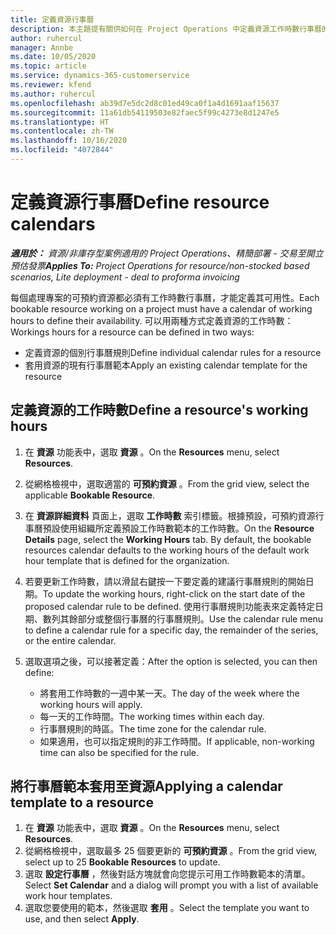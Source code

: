 ```yaml
---
title: 定義資源行事曆
description: 本主題提有關供如何在 Project Operations 中定義資源工作時數行事曆的資訊。
author: ruhercul
manager: Annbe
ms.date: 10/05/2020
ms.topic: article
ms.service: dynamics-365-customerservice
ms.reviewer: kfend
ms.author: ruhercul
ms.openlocfilehash: ab39d7e5dc2d8c01ed49ca0f1a4d1691aaf15637
ms.sourcegitcommit: 11a61db54119503e82faec5f99c4273e8d1247e5
ms.translationtype: HT
ms.contentlocale: zh-TW
ms.lasthandoff: 10/16/2020
ms.locfileid: "4072844"
---
```

# <a name="define-resource-calendars"></a><span data-ttu-id="9dfc9-103">定義資源行事曆</span><span class="sxs-lookup"><span data-stu-id="9dfc9-103">Define resource calendars</span></span>

<span data-ttu-id="9dfc9-104">_**適用於：** 資源/非庫存型案例適用的 Project Operations、精簡部署 - 交易至開立預估發票_</span><span class="sxs-lookup"><span data-stu-id="9dfc9-104">_**Applies To:** Project Operations for resource/non-stocked based scenarios, Lite deployment - deal to proforma invoicing_</span></span>

<span data-ttu-id="9dfc9-105">每個處理專案的可預約資源都必須有工作時數行事曆，才能定義其可用性。</span><span class="sxs-lookup"><span data-stu-id="9dfc9-105">Each bookable resource working on a project must have a calendar of working hours to define their availability.</span></span> <span data-ttu-id="9dfc9-106">可以用兩種方式定義資源的工作時數：</span><span class="sxs-lookup"><span data-stu-id="9dfc9-106">Workings hours for a resource can be defined in two ways:</span></span> 

   - <span data-ttu-id="9dfc9-107">定義資源的個別行事曆規則</span><span class="sxs-lookup"><span data-stu-id="9dfc9-107">Define individual calendar rules for a resource</span></span>
   - <span data-ttu-id="9dfc9-108">套用資源的現有行事曆範本</span><span class="sxs-lookup"><span data-stu-id="9dfc9-108">Apply an existing calendar template for the resource</span></span>

## <a name="define-a-resources-working-hours"></a><span data-ttu-id="9dfc9-109">定義資源的工作時數</span><span class="sxs-lookup"><span data-stu-id="9dfc9-109">Define a resource's working hours</span></span>

1. <span data-ttu-id="9dfc9-110">在 **資源** 功能表中，選取 **資源** 。</span><span class="sxs-lookup"><span data-stu-id="9dfc9-110">On the **Resources** menu, select **Resources**.</span></span>
2. <span data-ttu-id="9dfc9-111">從網格檢視中，選取適當的 **可預約資源** 。</span><span class="sxs-lookup"><span data-stu-id="9dfc9-111">From the grid view, select the applicable **Bookable Resource**.</span></span>
3. <span data-ttu-id="9dfc9-112">在 **資源詳細資料** 頁面上，選取 **工作時數** 索引標籤。根據預設，可預約資源行事曆預設使用組織所定義預設工作時數範本的工作時數。</span><span class="sxs-lookup"><span data-stu-id="9dfc9-112">On the **Resource Details** page, select the **Working Hours** tab. By default, the bookable resources calendar defaults to the working hours of the default work hour template that is defined for the organization.</span></span>
4. <span data-ttu-id="9dfc9-113">若要更新工作時數，請以滑鼠右鍵按一下要定義的建議行事曆規則的開始日期。</span><span class="sxs-lookup"><span data-stu-id="9dfc9-113">To update the working hours, right-click on the start date of the proposed calendar rule to be defined.</span></span> <span data-ttu-id="9dfc9-114">使用行事曆規則功能表來定義特定日期、數列其餘部分或整個行事曆的行事曆規則。</span><span class="sxs-lookup"><span data-stu-id="9dfc9-114">Use the calendar rule menu to define a calendar rule for a specific day, the remainder of the series, or the entire calendar.</span></span>
5. <span data-ttu-id="9dfc9-115">選取選項之後，可以接著定義：</span><span class="sxs-lookup"><span data-stu-id="9dfc9-115">After the option is selected, you can then define:</span></span>

    - <span data-ttu-id="9dfc9-116">將套用工作時數的一週中某一天。</span><span class="sxs-lookup"><span data-stu-id="9dfc9-116">The day of the week where the working hours will apply.</span></span>
    - <span data-ttu-id="9dfc9-117">每一天的工作時間。</span><span class="sxs-lookup"><span data-stu-id="9dfc9-117">The working times within each day.</span></span>
    - <span data-ttu-id="9dfc9-118">行事曆規則的時區。</span><span class="sxs-lookup"><span data-stu-id="9dfc9-118">The time zone for the calendar rule.</span></span>
    - <span data-ttu-id="9dfc9-119">如果適用，也可以指定規則的非工作時間。</span><span class="sxs-lookup"><span data-stu-id="9dfc9-119">If applicable, non-working time can also be specified for the rule.</span></span>

## <a name="applying-a-calendar-template-to-a-resource"></a><span data-ttu-id="9dfc9-120">將行事曆範本套用至資源</span><span class="sxs-lookup"><span data-stu-id="9dfc9-120">Applying a calendar template to a resource</span></span>

1. <span data-ttu-id="9dfc9-121">在 **資源** 功能表中，選取 **資源** 。</span><span class="sxs-lookup"><span data-stu-id="9dfc9-121">On the **Resources** menu, select **Resources**.</span></span>
2. <span data-ttu-id="9dfc9-122">從網格檢視中，選取最多 25 個要更新的 **可預約資源** 。</span><span class="sxs-lookup"><span data-stu-id="9dfc9-122">From the grid view, select up to 25 **Bookable Resources** to update.</span></span>
3. <span data-ttu-id="9dfc9-123">選取 **設定行事曆** ，然後對話方塊就會向您提示可用工作時數範本的清單。</span><span class="sxs-lookup"><span data-stu-id="9dfc9-123">Select **Set Calendar** and a dialog will prompt you with a list of available work hour templates.</span></span>
4. <span data-ttu-id="9dfc9-124">選取您要使用的範本，然後選取 **套用** 。</span><span class="sxs-lookup"><span data-stu-id="9dfc9-124">Select the template you want to use, and then select **Apply**.</span></span>
